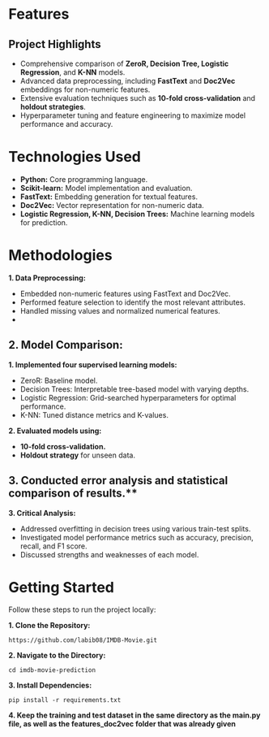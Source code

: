 # Features
## Project Highlights
* Comprehensive comparison of **ZeroR, Decision Tree, Logistic Regression**, and **K-NN** models.
* Advanced data preprocessing, including **FastText** and **Doc2Vec** embeddings for non-numeric features.
* Extensive evaluation techniques such as **10-fold cross-validation** and **holdout strategies**.
* Hyperparameter tuning and feature engineering to maximize model performance and accuracy.
# Technologies Used
* **Python:** Core programming language.
* **Scikit-learn:** Model implementation and evaluation.
* **FastText:** Embedding generation for textual features.
* **Doc2Vec:** Vector representation for non-numeric data.
* **Logistic Regression, K-NN, Decision Trees:** Machine learning models for prediction.
# Methodologies
**1. Data Preprocessing:**

* Embedded non-numeric features using FastText and Doc2Vec.
* Performed feature selection to identify the most relevant attributes.
* Handled missing values and normalized numerical features.
* 
## 2. Model Comparison:

**1. Implemented four supervised learning models:**
* ZeroR: Baseline model.
* Decision Trees: Interpretable tree-based model with varying depths.
* Logistic Regression: Grid-searched hyperparameters for optimal performance.
* K-NN: Tuned distance metrics and K-values.
  
**2. Evaluated models using:**
* **10-fold cross-validation.**
* **Holdout strategy** for unseen data.

## 3. Conducted error analysis and statistical comparison of results.**

**3. Critical Analysis:**

* Addressed overfitting in decision trees using various train-test splits.
* Investigated model performance metrics such as accuracy, precision, recall, and F1 score.
* Discussed strengths and weaknesses of each model.

# Getting Started
Follow these steps to run the project locally:

**1. Clone the Repository:**
```
https://github.com/labib08/IMDB-Movie.git
```
**2. Navigate to the Directory:**
```
cd imdb-movie-prediction
```
**3. Install Dependencies:**
```
pip install -r requirements.txt
```
**4. Keep the training and test dataset in the same directory as the main.py file, as well as the features_doc2vec folder that was already given**
